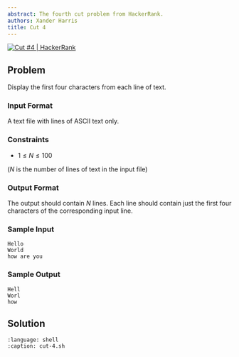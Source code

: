 ```yaml
---
abstract: The fourth cut problem from HackerRank.
authors: Xander Harris
title: Cut 4
---
```


[![Cut #4 | HackerRank](https://img.shields.io/badge/HackerRank-green?style=for-the-badge&logo=hackerrank&label=Cut%204)](https://www.hackerrank.com/challenges/text-processing-cut-4/problem?isFullScreen=true)

## Problem

Display the first four characters from each line of text.

### Input Format

A text file with lines of ASCII text only.

### Constraints

- $1 \le N \le 100$

($N$ is the number of lines of text in the input file)

### Output Format

The output should contain $N$ lines. Each line should contain just the first four characters of the corresponding input line.

### Sample Input

```{code-block} shell
Hello
World
how are you
```

### Sample Output

```{code-block} shell
Hell
Worl
how
```

## Solution

```{literalinclude} cut-4.sh
:language: shell
:caption: cut-4.sh
```

```{index} cut; print the beginning of a line of text
```
